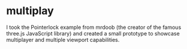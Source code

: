 multiplay
=========

I took the Pointerlock example from mrdoob (the creator of the famous three.js JavaScript library) and created a small prototype to showcase multiplayer and multiple viewport capabilities. 
